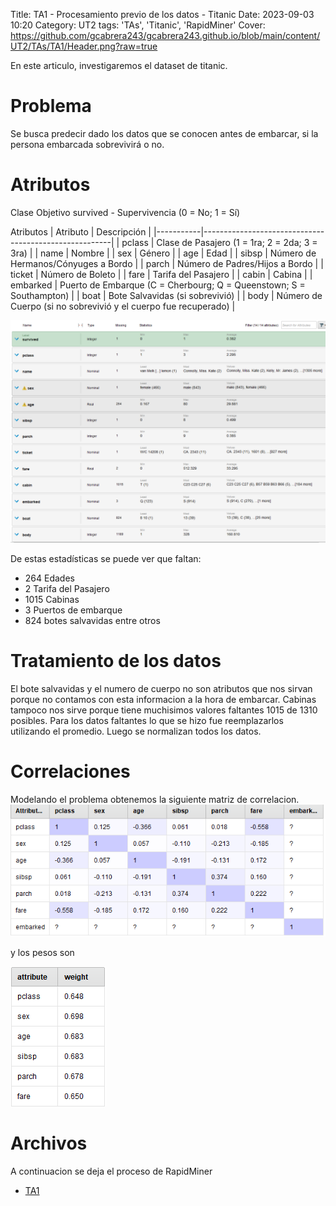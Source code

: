 Title: TA1 - Procesamiento previo de los datos - Titanic
Date: 2023-09-03 10:20
Category: UT2
tags: 'TAs', 'Titanic', 'RapidMiner'
Cover: https://github.com/gcabrera243/gcabrera243.github.io/blob/main/content/UT2/TAs/TA1/Header.png?raw=true

En este articulo, investigaremos el dataset de titanic.

# Problema

Se busca predecir dado los datos que se conocen antes de embarcar, si la persona embarcada sobrevivirá o no.

# Atributos

Clase Objetivo
survived - Supervivencia (0 = No; 1 = Sí)

Atributos
| Atributo | Descripción |
|-----------|-------------------------------------------------------|
| pclass | Clase de Pasajero (1 = 1ra; 2 = 2da; 3 = 3ra) |
| name | Nombre |
| sex | Género |
| age | Edad |
| sibsp | Número de Hermanos/Cónyuges a Bordo |
| parch | Número de Padres/Hijos a Bordo |
| ticket | Número de Boleto |
| fare | Tarifa del Pasajero |
| cabin | Cabina |
| embarked | Puerto de Embarque (C = Cherbourg; Q = Queenstown; S = Southampton) |
| boat | Bote Salvavidas (si sobrevivió) |
| body | Número de Cuerpo (si no sobrevivió y el cuerpo fue recuperado) |

![atributos](https://github.com/gcabrera243/gcabrera243.github.io/blob/main/content/UT2/TAs/TA1/Atributos.png?raw=true)

De estas estadísticas se puede ver que faltan:

-   264 Edades
-   2 Tarifa del Pasajero
-   1015 Cabinas
-   3 Puertos de embarque
-   824 botes salvavidas
    entre otros

# Tratamiento de los datos

El bote salvavidas y el numero de cuerpo no son atributos que nos sirvan porque no contamos con esta informacion a la hora de embarcar.
Cabinas tampoco nos sirve porque tiene muchisimos valores faltantes 1015 de 1310 posibles.
Para los datos faltantes lo que se hizo fue reemplazarlos utilizando el promedio.
Luego se normalizan todos los datos.

# Correlaciones

Modelando el problema obtenemos la siguiente matriz de correlacion.
![CorrelationMatrix](https://github.com/gcabrera243/gcabrera243.github.io/blob/main/content/UT2/TAs/TA1/CorrelationMatrix.png?raw=true)

y los pesos son

![Weights](https://github.com/gcabrera243/gcabrera243.github.io/blob/main/content/UT2/TAs/TA1/Weights.png?raw=true)

# Archivos

A continuacion se deja el proceso de RapidMiner

-   [TA1](https://github.com/gcabrera243/gcabrera243.github.io/blob/main/content/UT2/TAs/TA1/TA1.rmp?raw=true)
